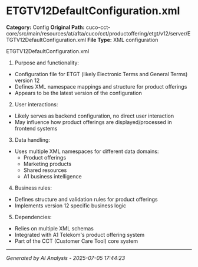 # ETGTV12DefaultConfiguration.xml

**Category:** Config
**Original Path:** cuco-cct-core/src/main/resources/at/a1ta/cuco/cct/productoffering/etgt/v12/server/ETGTV12DefaultConfiguration.xml
**File Type:** XML configuration

ETGTV12DefaultConfiguration.xml
1. Purpose and functionality:
- Configuration file for ETGT (likely Electronic Terms and General Terms) version 12
- Defines XML namespace mappings and structure for product offerings
- Appears to be the latest version of the configuration

2. User interactions:
- Likely serves as backend configuration, no direct user interaction
- May influence how product offerings are displayed/processed in frontend systems

3. Data handling:
- Uses multiple XML namespaces for different data domains:
  - Product offerings
  - Marketing products
  - Shared resources
  - A1 business intelligence

4. Business rules:
- Defines structure and validation rules for product offerings
- Implements version 12 specific business logic

5. Dependencies:
- Relies on multiple XML schemas
- Integrated with A1 Telekom's product offering system
- Part of the CCT (Customer Care Tool) core system

---
*Generated by AI Analysis - 2025-07-05 17:44:23*

